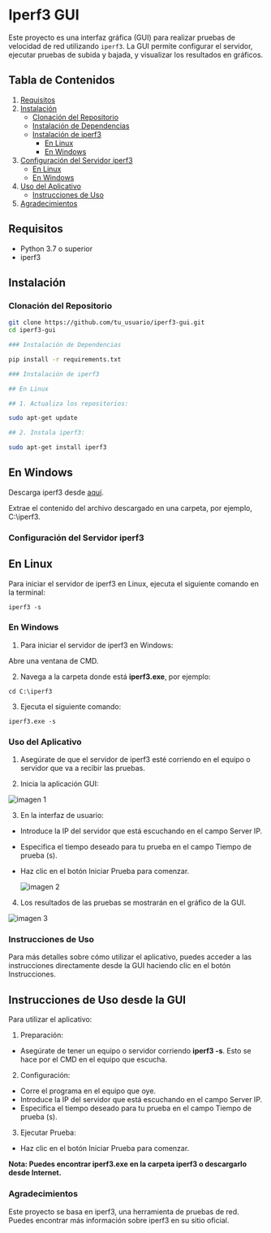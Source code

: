 # Iperf3 GUI

Este proyecto es una interfaz gráfica (GUI) para realizar pruebas de velocidad de red utilizando `iperf3`. La GUI permite configurar el servidor, ejecutar pruebas de subida y bajada, y visualizar los resultados en gráficos.

## Tabla de Contenidos

1. [Requisitos](#requisitos)
2. [Instalación](#instalación)
    - [Clonación del Repositorio](#clonación-del-repositorio)
    - [Instalación de Dependencias](#instalación-de-dependencias)
    - [Instalación de iperf3](#instalación-de-iperf3)
        - [En Linux](#en-linux)
        - [En Windows](#en-windows)
3. [Configuración del Servidor iperf3](#configuración-del-servidor-iperf3)
    - [En Linux](#en-linux-1)
    - [En Windows](#en-windows-1)
4. [Uso del Aplicativo](#uso-del-aplicativo)
    - [Instrucciones de Uso](#instrucciones-de-uso)
5. [Agradecimientos](#agradecimientos)

## Requisitos

- Python 3.7 o superior
- iperf3

## Instalación

### Clonación del Repositorio

```sh
git clone https://github.com/tu_usuario/iperf3-gui.git
cd iperf3-gui

### Instalación de Dependencias

pip install -r requirements.txt

### Instalación de iperf3

## En Linux

## 1. Actualiza los repositorios:

sudo apt-get update

## 2. Instala iperf3:

sudo apt-get install iperf3
```
## En Windows

Descarga iperf3 desde [aquí](https://iperf.fr/).

Extrae el contenido del archivo descargado en una carpeta, por ejemplo, C:\iperf3.

### Configuración del Servidor iperf3

## En Linux

Para iniciar el servidor de iperf3 en Linux, ejecuta el siguiente comando en la terminal:

```iperf3 -s ```

### En Windows

1. Para iniciar el servidor de iperf3 en Windows:

Abre una ventana de CMD.

2. Navega a la carpeta donde está **iperf3.exe**, por ejemplo:

```cd C:\iperf3```

3. Ejecuta el siguiente comando:

```iperf3.exe -s```

### Uso del Aplicativo

1. Asegúrate de que el servidor de iperf3 esté corriendo en el equipo o servidor que va a recibir las pruebas.

2. Inicia la aplicación GUI:
   
 ![imagen 1](https://github.com/Jhonyd55/Iperf3-GUI/blob/main/imagen1.png)  

3. En la interfaz de usuario:

* Introduce la IP del servidor que está escuchando en el campo Server IP.
* Especifica el tiempo deseado para tu prueba en el campo Tiempo de prueba (s).
* Haz clic en el botón Iniciar Prueba para comenzar.
  
   ![imagen 2](https://github.com/Jhonyd55/Iperf3-GUI/blob/main/imagen2.png)  

4. Los resultados de las pruebas se mostrarán en el gráfico de la GUI.
   
 ![imagen 3](https://github.com/Jhonyd55/Iperf3-GUI/blob/main/imagen3.png)  

### Instrucciones de Uso

Para más detalles sobre cómo utilizar el aplicativo, puedes acceder a las instrucciones directamente desde la GUI haciendo clic en el botón Instrucciones.

## Instrucciones de Uso desde la GUI

Para utilizar el aplicativo:

1. Preparación:

* Asegúrate de tener un equipo o servidor corriendo **iperf3 -s**. Esto se hace por el CMD en el equipo que escucha.

2. Configuración:

* Corre el programa en el equipo que oye.
* Introduce la IP del servidor que está escuchando en el campo Server IP.
* Especifica el tiempo deseado para tu prueba en el campo Tiempo de prueba (s).

3. Ejecutar Prueba:

* Haz clic en el botón Iniciar Prueba para comenzar.

**Nota: Puedes encontrar iperf3.exe en la carpeta iperf3 o descargarlo desde Internet.**

### Agradecimientos

Este proyecto se basa en iperf3, una herramienta de pruebas de red. Puedes encontrar más información sobre iperf3 en su sitio oficial.
